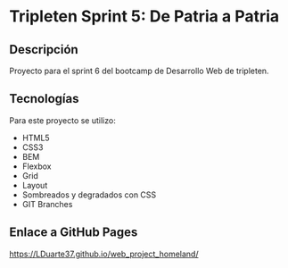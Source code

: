 # Tripleten Sprint 5: De Patria a Patria

## Descripción

Proyecto para el sprint 6 del bootcamp de Desarrollo Web de tripleten.

## Tecnologías

Para este proyecto se utilizo:

- HTML5
- CSS3
- BEM
- Flexbox
- Grid
- Layout
- Sombreados y degradados con CSS
- GIT Branches

## Enlace a GitHub Pages

https://LDuarte37.github.io/web_project_homeland/
